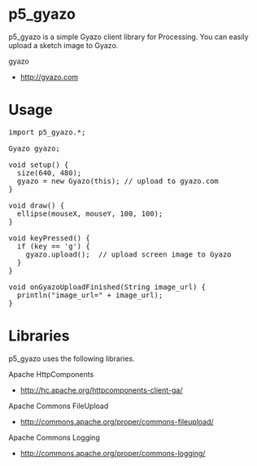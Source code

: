 p5_gyazo
=========

p5_gyazo is a simple Gyazo client library for Processing.
You can easily upload a sketch image to Gyazo.

gyazo
* http://gyazo.com

Usage
=========

<pre>
import p5_gyazo.*;

Gyazo gyazo;

void setup() {
  size(640, 480);
  gyazo = new Gyazo(this); // upload to gyazo.com
}

void draw() {
  ellipse(mouseX, mouseY, 100, 100);
}

void keyPressed() {
  if (key == 'g') {
    gyazo.upload();  // upload screen image to Gyazo
  }
}

void onGyazoUploadFinished(String image_url) {
  println("image_url=" + image_url);
}
</pre>

Libraries
========
p5_gyazo uses the following libraries.

Apache HttpComponents
* http://hc.apache.org/httpcomponents-client-ga/

Apache Commons FileUpload
* http://commons.apache.org/proper/commons-fileupload/

Apache Commons Logging
* http://commons.apache.org/proper/commons-logging/

